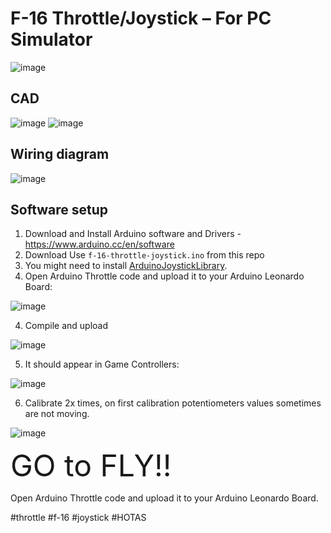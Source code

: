 # F-16 Throttle/Joystick – For PC Simulator
![image](https://user-images.githubusercontent.com/7328558/197632396-22655bcb-2a24-46a7-82c3-da91d55e3224.png)

## CAD
![image](https://user-images.githubusercontent.com/7328558/197632446-98994096-f75b-42e0-8bfd-01deeeb870e3.png)
![image](https://user-images.githubusercontent.com/7328558/197632454-305ad25f-c329-4e6b-a6ac-291d6c344639.png)

## Wiring diagram

![image](https://user-images.githubusercontent.com/7328558/197632329-93028112-ffeb-41ed-af73-5560b355bae9.png)

## Software setup
1. Download and Install Arduino software and Drivers - https://www.arduino.cc/en/software
2. Download Use `f-16-throttle-joystick.ino` from this repo
3. You might need to install [ArduinoJoystickLibrary](https://github.com/MHeironimus/ArduinoJoystickLibrary).
4. Open Arduino Throttle code and upload it to your Arduino Leonardo Board:

![image](https://user-images.githubusercontent.com/7328558/197633167-c6cf5991-133d-48b7-9cbb-6d5cc78eacdc.png)

4. Compile and upload

![image](https://user-images.githubusercontent.com/7328558/197633179-2979a04b-75f1-47bb-baf3-8e347f7d6542.png)

5. It should appear in Game Controllers:

![image](https://user-images.githubusercontent.com/7328558/197633353-6abb8d58-0ff4-4881-884b-37bd221dee1b.png)

6. Calibrate 2x times, on first calibration potentiometers values sometimes are not moving.

![image](https://user-images.githubusercontent.com/7328558/197633393-6d02eb61-5b84-4f60-b9cb-142b33594b83.png)

<font size="7"> GO to FLY!! </font>

Open Arduino Throttle code and upload it to your Arduino Leonardo Board.




\#throttle \#f-16 \#joystick \#HOTAS

